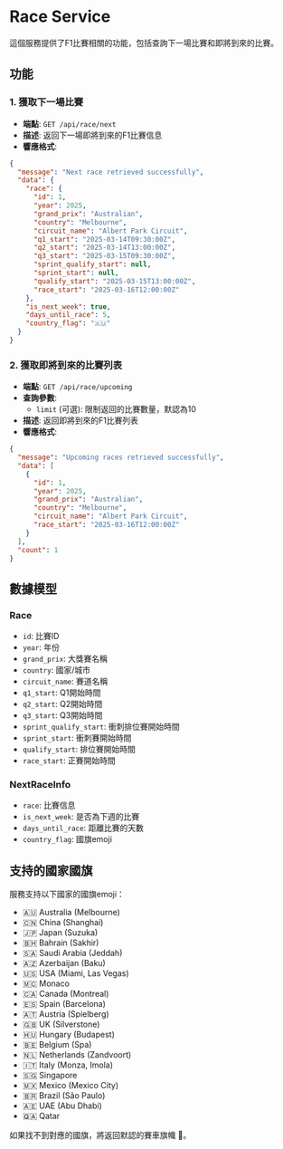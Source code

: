 # Race Service

這個服務提供了F1比賽相關的功能，包括查詢下一場比賽和即將到來的比賽。

## 功能

### 1. 獲取下一場比賽
- **端點**: `GET /api/race/next`
- **描述**: 返回下一場即將到來的F1比賽信息
- **響應格式**:
```json
{
  "message": "Next race retrieved successfully",
  "data": {
    "race": {
      "id": 1,
      "year": 2025,
      "grand_prix": "Australian",
      "country": "Melbourne",
      "circuit_name": "Albert Park Circuit",
      "q1_start": "2025-03-14T09:30:00Z",
      "q2_start": "2025-03-14T13:00:00Z",
      "q3_start": "2025-03-15T09:30:00Z",
      "sprint_qualify_start": null,
      "sprint_start": null,
      "qualify_start": "2025-03-15T13:00:00Z",
      "race_start": "2025-03-16T12:00:00Z"
    },
    "is_next_week": true,
    "days_until_race": 5,
    "country_flag": "🇦🇺"
  }
}
```

### 2. 獲取即將到來的比賽列表
- **端點**: `GET /api/race/upcoming`
- **查詢參數**:
  - `limit` (可選): 限制返回的比賽數量，默認為10
- **描述**: 返回即將到來的F1比賽列表
- **響應格式**:
```json
{
  "message": "Upcoming races retrieved successfully",
  "data": [
    {
      "id": 1,
      "year": 2025,
      "grand_prix": "Australian",
      "country": "Melbourne",
      "circuit_name": "Albert Park Circuit",
      "race_start": "2025-03-16T12:00:00Z"
    }
  ],
  "count": 1
}
```

## 數據模型

### Race
- `id`: 比賽ID
- `year`: 年份
- `grand_prix`: 大獎賽名稱
- `country`: 國家/城市
- `circuit_name`: 賽道名稱
- `q1_start`: Q1開始時間
- `q2_start`: Q2開始時間
- `q3_start`: Q3開始時間
- `sprint_qualify_start`: 衝刺排位賽開始時間
- `sprint_start`: 衝刺賽開始時間
- `qualify_start`: 排位賽開始時間
- `race_start`: 正賽開始時間

### NextRaceInfo
- `race`: 比賽信息
- `is_next_week`: 是否為下週的比賽
- `days_until_race`: 距離比賽的天數
- `country_flag`: 國旗emoji

## 支持的國家國旗

服務支持以下國家的國旗emoji：
- 🇦🇺 Australia (Melbourne)
- 🇨🇳 China (Shanghai)
- 🇯🇵 Japan (Suzuka)
- 🇧🇭 Bahrain (Sakhir)
- 🇸🇦 Saudi Arabia (Jeddah)
- 🇦🇿 Azerbaijan (Baku)
- 🇺🇸 USA (Miami, Las Vegas)
- 🇲🇨 Monaco
- 🇨🇦 Canada (Montreal)
- 🇪🇸 Spain (Barcelona)
- 🇦🇹 Austria (Spielberg)
- 🇬🇧 UK (Silverstone)
- 🇭🇺 Hungary (Budapest)
- 🇧🇪 Belgium (Spa)
- 🇳🇱 Netherlands (Zandvoort)
- 🇮🇹 Italy (Monza, Imola)
- 🇸🇬 Singapore
- 🇲🇽 Mexico (Mexico City)
- 🇧🇷 Brazil (São Paulo)
- 🇦🇪 UAE (Abu Dhabi)
- 🇶🇦 Qatar

如果找不到對應的國旗，將返回默認的賽車旗幟 🏁。
